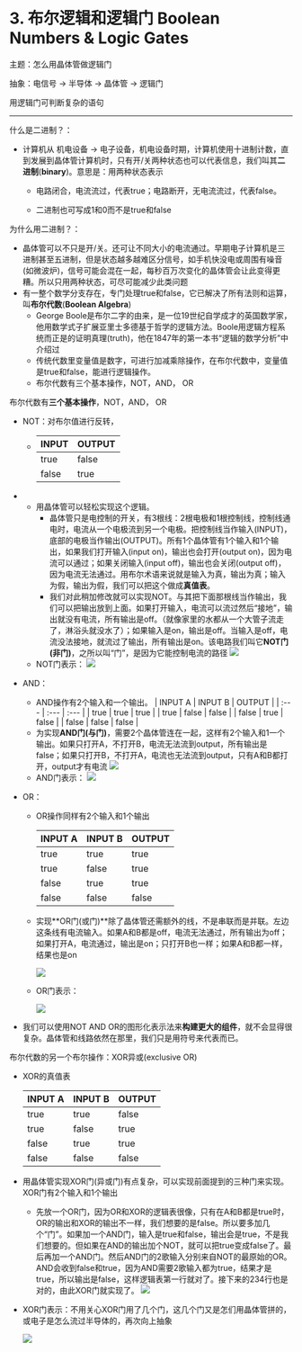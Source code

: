 # 3. 布尔逻辑和逻辑门 Boolean Numbers & Logic Gates

主题：怎么用晶体管做逻辑门

抽象：电信号 -&gt; 半导体 -&gt; 晶体管 -&gt; 逻辑门

用逻辑门可判断复杂的语句

---

什么是二进制？：

* 计算机从 机电设备 -&gt; 电子设备，机电设备时期，计算机使用十进制计数，直到发展到晶体管计算机时，只有开/关两种状态也可以代表信息，我们叫其**二进制**\(**binary**\)。意思是：用两种状态表示

  * 电路闭合，电流流过，代表true；电路断开，无电流流过，代表false。

  * 二进制也可写成1和0而不是true和false

为什么用二进制？：

* 晶体管可以不只是开/关。还可让不同大小的电流通过。早期电子计算机是三进制甚至五进制，但是状态越多越难区分信号，如手机快没电或周围有噪音\(如微波炉\)，信号可能会混在一起，每秒百万次变化的晶体管会让此变得更糟。所以只用两种状态，可尽可能减少此类问题
* 有一整个数学分支存在，专门处理true和false，它已解决了所有法则和运算，叫**布尔代数**\(**Boolean Algebra**\)
  * George Boole是布尔二字的由来，是一位19世纪自学成才的英国数学家，他用数学式子扩展亚里士多德基于哲学的逻辑方法。Boole用逻辑方程系统而正是的证明真理\(truth\)，他在1847年的第一本书“逻辑的数学分析”中介绍过
  * 传统代数里变量值是数字，可进行加减乘除操作，在布尔代数中，变量值是true和false，能进行逻辑操作。
  * 布尔代数有三个基本操作，NOT，AND， OR

布尔代数有**三个基本操作**，NOT，AND， OR

* NOT：对布尔值进行反转，
  * | INPUT | OUTPUT |
    | :--- | :--- |
    | true | false |
    | false | true |
* * 用晶体管可以轻松实现这个逻辑。
    * 晶体管只是电控制的开关，有3根线：2根电极和1根控制线，控制线通电时，电流从一个电极流到另一个电极。把控制线当作输入\(INPUT\)，底部的电极当作输出\(OUTPUT\)。所有1个晶体管有1个输入和1个输出，如果我们打开输入\(input on\)，输出也会打开\(output on\)，因为电流可以通过；如果关闭输入\(input off\)，输出也会关闭\(output off\)，因为电流无法通过。用布尔术语来说就是输入为真，输出为真；输入为假，输出为假，我们可以把这个做成**真值表**。
    * 我们对此稍加修改就可以实现NOT。与其把下面那根线当作输出，我们可以把输出放到上面。如果打开输入，电流可以流过然后“接地”，输出就没有电流，所有输出是off。（就像家里的水都从一个大管子流走了，淋浴头就没水了）；如果输入是on，输出是off。当输入是off，电流没法接地，就流过了输出，所有输出是on。该电路我们叫它**NOT门\(非门\)**，之所以叫“门”，是因为它能控制电流的路径
      ![](assets/NOT门.png)
  * NOT门表示：
    ![](assets/NOT门表示.png)
* AND：
  * AND操作有2个输入和一个输出。
    | INPUT A | INPUT B | OUTPUT |
    | :--- | :--- | :--- |
    | true | true | true |
    | true | false | false |
    | false | true | false |
    | false | false | false |
  * 为实现**AND门\(与门\)**，需要2个晶体管连在一起，这样有2个输入和1一个输出。如果只打开A，不打开B，电流无法流到output，所有输出是false；如果只打开B，不打开A，电流也无法流到output，只有A和B都打开，output才有电流
    ![](assets/AND门.png)
  * AND门表示：
    ![](assets/AND门表示.png)
* OR：

  * OR操作同样有2个输入和1个输出

    | INPUT A | INPUT B | OUTPUT |
    | :--- | :--- | :--- |
    | true | true | true |
    | true | false | true |
    | false | true | true |
    | false | false | false |

  * 实现**OR门\(或门\)**除了晶体管还需额外的线，不是串联而是并联。左边这条线有电流输入。如果A和B都是off，电流无法通过，所有输出为off；如果打开A，电流通过，输出是on；只打开B也一样；如果A和B都一样，结果也是on

    ![](assets/OR门.png)

  * OR门表示：

    ![](assets/OR门表示.png)

* 我们可以使用NOT AND OR的图形化表示法来**构建更大的组件**，就不会显得很复杂。晶体管和线路依然在那里，我们只是用符号来代表而已。

布尔代数的另一个布尔操作：XOR异或\(exclusive OR\)

* XOR的真值表

  | INPUT A | INPUT B | OUTPUT |
  | :--- | :--- | :--- |
  | true | true | false |
  | true | false | true |
  | false | true | true |
  | false | false | false |

* 用晶体管实现XOR门\(异或门\)有点复杂，可以实现前面提到的三种门来实现。XOR门有2个输入和1个输出

  * 先放一个OR门，因为OR和XOR的逻辑表很像，只有在A和B都是true时，OR的输出和XOR的输出不一样，我们想要的是false。所以要多加几个“门”。如果加一个AND门，输入是true和false，输出会是true，不是我们想要的。但如果在AND的输出加个NOT，就可以把true变成false了。最后再加一个AND门。然后AND门的2歌输入分别来自NOT的最原始的OR。AND会收到false和true，因为AND需要2歌输入都为true，结果才是true，所以输出是false，这样逻辑表第一行就对了。接下来的234行也是对的，由此XOR门就实现了。
    ![](assets/XOR门.png)

* XOR门表示：不用关心XOR门用了几个门，这几个门又是怎们用晶体管拼的，或电子是怎么流过半导体的，再次向上抽象

  ![](assets/XOR门表示.png)




